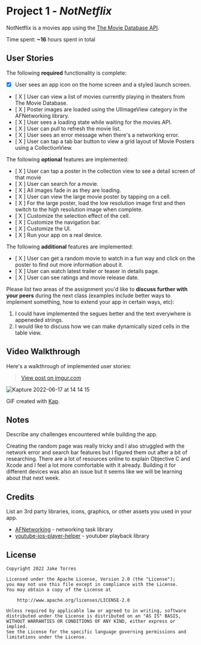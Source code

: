# Project 1 - *NotNetflix*

NotNetflix is a movies app using the [The Movie Database API](http://docs.themoviedb.apiary.io/#).

Time spent: **~16** hours spent in total

## User Stories

The following **required** functionality is complete:

- [X] User sees an app icon on the home screen and a styled launch screen.
- [ X ] User can view a list of movies currently playing in theaters from The Movie Database.
- [ X ] Poster images are loaded using the UIImageView category in the AFNetworking library.
- [ X ] User sees a loading state while waiting for the movies API.
- [ X ] User can pull to refresh the movie list.
- [ X ] User sees an error message when there's a networking error.
- [ X ] User can tap a tab bar button to view a grid layout of Movie Posters using a CollectionView.

The following **optional** features are implemented:

- [ X ] User can tap a poster in the collection view to see a detail screen of that movie
- [ X ] User can search for a movie.
- [ X ] All images fade in as they are loading.
- [ X ] User can view the large movie poster by tapping on a cell.
- [ X ] For the large poster, load the low resolution image first and then switch to the high resolution image when complete.
- [ X ] Customize the selection effect of the cell.
- [ X ] Customize the navigation bar.
- [ X ] Customize the UI.
- [ X ] Run your app on a real device.

The following **additional** features are implemented:

- [ X ] User can get a random movie to watch in a fun way and click on the poster to find out more information about it.
- [ X ] User can watch latest trailer or teaser in details page.
- [ X ] User can see ratings and movie release date.

Please list two areas of the assignment you'd like to **discuss further with your peers** during the next class (examples include better ways to implement something, how to extend your app in certain ways, etc):

1. I could have implemented the segues better and the text everywhere is appeneded strings.
2. I would like to discuss how we can make dynamically sized cells in the table view.

## Video Walkthrough

Here's a walkthrough of implemented user stories:

<blockquote class="imgur-embed-pub" lang="en" data-id="7m9426o"><a href="https://imgur.com/7m9426o">View post on imgur.com</a></blockquote>

![Kapture 2022-06-17 at 14 14 15](https://user-images.githubusercontent.com/48461874/174404122-930dd8c8-7eeb-44cb-b362-e4cb625761f9.gif)


GIF created with [Kap](https://getkap.co/).

## Notes

Describe any challenges encountered while building the app.

Creating the random page was really tricky and I also struggled with the network error and search bar features but I figured them out after a bit of researching. There are a lot of resources online to explain Objective C and Xcode and I feel a lot more comfortable with it already. Building it for different devices was also an issue but it seems like we will be learning about that next week.

## Credits

List an 3rd party libraries, icons, graphics, or other assets you used in your app.

- [AFNetworking](https://github.com/AFNetworking/AFNetworking) - networking task library
- [youtube-ios-player-helper](https://github.com/youtube/youtube-ios-player-helper) - youtuber playback library

## License

    Copyright 2022 Jake Torres

    Licensed under the Apache License, Version 2.0 (the "License");
    you may not use this file except in compliance with the License.
    You may obtain a copy of the License at

        http://www.apache.org/licenses/LICENSE-2.0

    Unless required by applicable law or agreed to in writing, software
    distributed under the License is distributed on an "AS IS" BASIS,
    WITHOUT WARRANTIES OR CONDITIONS OF ANY KIND, either express or implied.
    See the License for the specific language governing permissions and
    limitations under the License.
